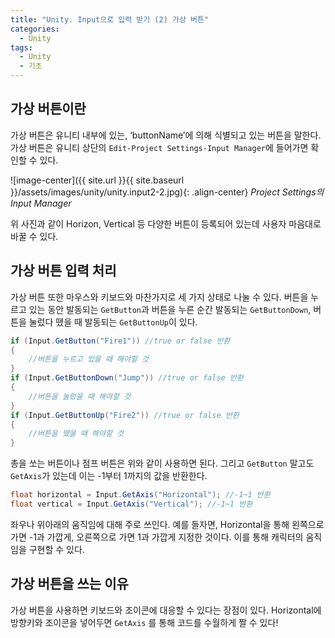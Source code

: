 ```yaml
---
title: "Unity. Input으로 입력 받기 (2) 가상 버튼"
categories:
  - Unity
tags:
  - Unity
  - 기초
---
```


## 가상 버튼이란

가상 버튼은 유니티 내부에 있는, ‘buttonName’에 의해 식별되고 있는 버튼을 말한다. 가상 버튼은 유니티 상단의 `Edit-Project Settings-Input Manager`에 들어가면 확인할 수 있다.

![image-center]({{ site.url }}{{ site.baseurl }}/assets/images/unity/unity.input2-2.jpg){: .align-center}
_Project Settings의 Input Manager_

위 사진과 같이 Horizon, Vertical 등 다양한 버튼이 등록되어 있는데 사용자 마음대로 바꿀 수 있다. 

## 가상 버튼 입력 처리

가상 버튼 또한 마우스와 키보드와 마찬가지로 세 가지 상태로 나눌 수 있다. 버튼을 누르고 있는 동안 발동되는 `GetButton`과 버튼을 누른 순간 발동되는 `GetButtonDown`, 버튼을 눌렀다 뗐을 때 발동되는 `GetButtonUp`이 있다.

```c#
if (Input.GetButton("Fire1")) //true or false 반환
{
	//버튼을 누르고 있을 때 해야할 것
}
if (Input.GetButtonDown("Jump")) //true or false 반환
{
	//버튼을 눌렀을 때 해야할 것
}
if (Input.GetButtonUp("Fire2")) //true or false 반환
{
	//버튼을 뗐을 때 해야할 것
}
```

총을 쏘는 버튼이나 점프 버튼은 위와 같이 사용하면 된다. 그리고 `GetButton` 말고도 `GetAxis`가 있는데 이는 -1부터 1까지의 값을 반환한다.

```c#
float horizontal = Input.GetAxis("Horizontal"); //-1~1 반환
float vertical = Input.GetAxis("Vertical"); //-1~1 반환
```

좌우나 위아래의 움직임에 대해 주로 쓰인다. 예를 들자면, Horizontal을 통해 왼쪽으로 가면 -1과 가깝게, 오른쪽으로 가면 1과 가깝게 지정한 것이다. 이를 통해 캐릭터의 움직임을 구현할 수 있다.

## 가상 버튼을 쓰는 이유

가상 버튼을 사용하면 키보드와 조이콘에 대응할 수 있다는 장점이 있다. Horizontal에 방향키와 조이콘을 넣어두면 `GetAxis` 를 통해 코드를 수월하게 짤 수 있다!